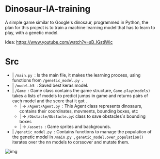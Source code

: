 # Dinosaur-IA-training
A simple game similar to Google's dinosaur, programmed in Python, the plan for this project is to train a machine learning model that has to learn to play, with a genetic model.

Idea: https://www.youtube.com/watch?v=sB_IGstiWlc

# Src
* | ```/main.py ```: Is the main file, it makes the learning process, using functions from ```/genetic_model.py ```.<br>
* | ```/model.h5 ```: Saved best keras model.<br>
* | ```/Game ```: Game class contains the game structure, ```Game.play(models)``` takes a lists of models to predict jumps in game and returns pairs of each    model and the score that it got .<br>
  * | -> ```/Agent/Agent.py ```: This Agent class represents dinosaurs, contains their coordinates, movments, bounding boxes, etc<br>
  * | -> ```/Obstacle/Obstacle.py```: class to save obstacles´s bounding boxes <br>
  * | -> ```/assets ```: Game sprites and backgrounds.<br>
* | ```/genetic_model.py ```: Contains functions to manage the population of the genetic model in ```/main.py ```, ```genetic_model.over_population()``` iterates over the nn models to corssover and mutate them.<br>

![img](https://github.com/MartinCastillo/Dinosaur_runing_ml_gym/blob/master/Captures/5.PNG)
